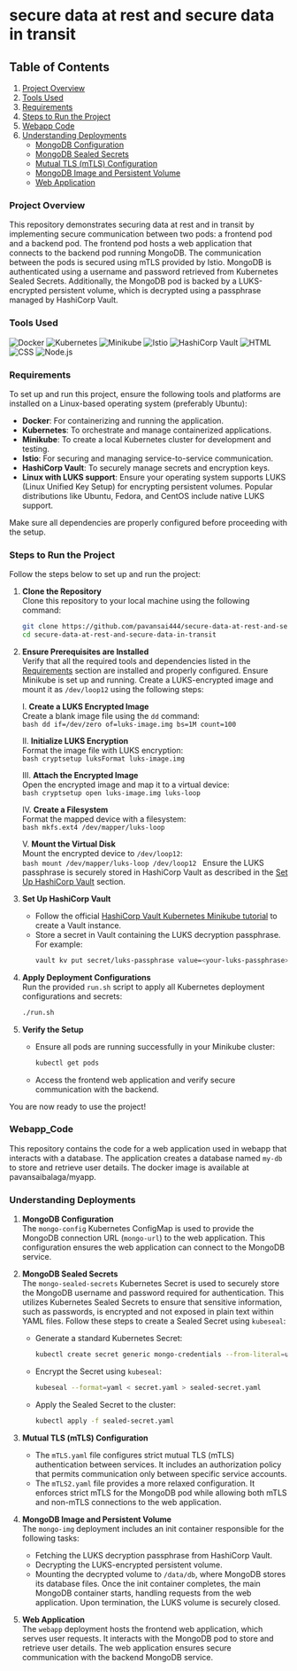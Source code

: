 # secure data at rest and secure data in transit

## Table of Contents

1. [Project Overview](#project-overview)
2. [Tools Used](#tools-used)
3. [Requirements](#requirements)
4. [Steps to Run the Project](#steps-to-run-the-project)
5. [Webapp Code](#webapp_code)
6. [Understanding Deployments](#understanding-deployments)
    - [MongoDB Configuration](#mongodb-configuration)
    - [MongoDB Sealed Secrets](#mongodb-sealed-secrets)
    - [Mutual TLS (mTLS) Configuration](#mutual-tls-mtls-configuration)
    - [MongoDB Image and Persistent Volume](#mongodb-image-and-persistent-volume)
    - [Web Application](#web-application)

### Project Overview

This repository demonstrates securing data at rest and in transit by implementing secure communication between two pods: a frontend pod and a backend pod. The frontend pod hosts a web application that connects to the backend pod running MongoDB. The communication between the pods is secured using mTLS provided by Istio. MongoDB is authenticated using a username and password retrieved from Kubernetes Sealed Secrets. Additionally, the MongoDB pod is backed by a LUKS-encrypted persistent volume, which is decrypted using a passphrase managed by HashiCorp Vault.

### Tools Used
![Docker](https://img.shields.io/badge/Docker-2496ED?style=for-the-badge&logo=docker&logoColor=white)
![Kubernetes](https://img.shields.io/badge/Kubernetes-326CE5?style=for-the-badge&logo=kubernetes&logoColor=white)
![Minikube](https://img.shields.io/badge/Minikube-F5C452?style=for-the-badge&logo=minikube&logoColor=black)
![Istio](https://img.shields.io/badge/Istio-466BB0?style=for-the-badge&logo=istio&logoColor=white)
![HashiCorp Vault](https://img.shields.io/badge/HashiCorp%20Vault-000000?style=for-the-badge&logo=vault&logoColor=white)
![HTML](https://img.shields.io/badge/HTML5-E34F26?style=for-the-badge&logo=html5&logoColor=white)
![CSS](https://img.shields.io/badge/CSS3-1572B6?style=for-the-badge&logo=css3&logoColor=white)
![Node.js](https://img.shields.io/badge/Node.js-339933?style=for-the-badge&logo=nodedotjs&logoColor=white)

### Requirements

To set up and run this project, ensure the following tools and platforms are installed on a Linux-based operating system (preferably Ubuntu):

- **Docker**: For containerizing and running the application.
- **Kubernetes**: To orchestrate and manage containerized applications.
- **Minikube**: To create a local Kubernetes cluster for development and testing.
- **Istio**: For securing and managing service-to-service communication.
- **HashiCorp Vault**: To securely manage secrets and encryption keys.
- **Linux with LUKS support**: Ensure your operating system supports LUKS (Linux Unified Key Setup) for encrypting persistent volumes. Popular distributions like Ubuntu, Fedora, and CentOS include native LUKS support.

Make sure all dependencies are properly configured before proceeding with the setup.

### Steps to Run the Project

Follow the steps below to set up and run the project:

1. **Clone the Repository**  
    Clone this repository to your local machine using the following command:  
    ```bash
    git clone https://github.com/pavansai444/secure-data-at-rest-and-secure-data-in-transit.git
    cd secure-data-at-rest-and-secure-data-in-transit
    ```

2. **Ensure Prerequisites are Installed**  
    Verify that all the required tools and dependencies listed in the [Requirements](#requirements) section are installed and properly configured. Ensure Minikube is set up and running. Create a LUKS-encrypted image and mount it as `/dev/loop12` using the following steps:

    I. **Create a LUKS Encrypted Image**  
        Create a blank image file using the `dd` command:  
        ```bash
        dd if=/dev/zero of=luks-image.img bs=1M count=100
        ```

    II. **Initialize LUKS Encryption**  
         Format the image file with LUKS encryption:  
         ```bash
         cryptsetup luksFormat luks-image.img
         ```

    III. **Attach the Encrypted Image**  
          Open the encrypted image and map it to a virtual device:  
          ```bash
          cryptsetup open luks-image.img luks-loop
          ```

    IV. **Create a Filesystem**  
         Format the mapped device with a filesystem:  
         ```bash
         mkfs.ext4 /dev/mapper/luks-loop
         ```

    V. **Mount the Virtual Disk**  
        Mount the encrypted device to `/dev/loop12`:  
        ```bash
        mount /dev/mapper/luks-loop /dev/loop12
        ```
    Ensure the LUKS passphrase is securely stored in HashiCorp Vault as described in the [Set Up HashiCorp Vault](#set-up-hashicorp-vault) section.

3. **Set Up HashiCorp Vault**  
    - Follow the official [HashiCorp Vault Kubernetes Minikube tutorial](https://developer.hashicorp.com/vault/tutorials/kubernetes/kubernetes-minikube-consul) to create a Vault instance.
    - Store a secret in Vault containing the LUKS decryption passphrase. For example:
      ```bash
      vault kv put secret/luks-passphrase value=<your-luks-passphrase>
      ```

4. **Apply Deployment Configurations**  
    Run the provided `run.sh` script to apply all Kubernetes deployment configurations and secrets:  
    ```bash
    ./run.sh
    ```

5. **Verify the Setup**  
    - Ensure all pods are running successfully in your Minikube cluster:  
      ```bash
      kubectl get pods
      ```
    - Access the frontend web application and verify secure communication with the backend.

You are now ready to use the project!

### Webapp_Code
This repository contains the code for a web application used in webapp that interacts with a database. The application creates a database named `my-db` to store and retrieve user details. The docker image is available at pavansaibalaga/myapp.

### Understanding Deployments

1. **MongoDB Configuration**  
    The `mongo-config` Kubernetes ConfigMap is used to provide the MongoDB connection URL (`mongo-url`) to the web application. This configuration ensures the web application can connect to the MongoDB service.

2. **MongoDB Sealed Secrets**  
    The `mongo-sealed-secrets` Kubernetes Secret is used to securely store the MongoDB username and password required for authentication. This utilizes Kubernetes Sealed Secrets to ensure that sensitive information, such as passwords, is encrypted and not exposed in plain text within YAML files. Follow these steps to create a Sealed Secret using `kubeseal`:

    - Generate a standard Kubernetes Secret:
      ```bash
      kubectl create secret generic mongo-credentials --from-literal=username=<your-username> --from-literal=password=<your-password> --dry-run=client -o yaml > secret.yaml
      ```
    - Encrypt the Secret using `kubeseal`:
      ```bash
      kubeseal --format=yaml < secret.yaml > sealed-secret.yaml
      ```
    - Apply the Sealed Secret to the cluster:
      ```bash
      kubectl apply -f sealed-secret.yaml
      ```

3. **Mutual TLS (mTLS) Configuration**  
    - The `mTLS.yaml` file configures strict mutual TLS (mTLS) authentication between services. It includes an authorization policy that permits communication only between specific service accounts.
    - The `mTLS2.yaml` file provides a more relaxed configuration. It enforces strict mTLS for the MongoDB pod while allowing both mTLS and non-mTLS connections to the web application.

4. **MongoDB Image and Persistent Volume**  
    The `mongo-img` deployment includes an init container responsible for the following tasks:
    - Fetching the LUKS decryption passphrase from HashiCorp Vault.
    - Decrypting the LUKS-encrypted persistent volume.
    - Mounting the decrypted volume to `/data/db`, where MongoDB stores its database files.
    Once the init container completes, the main MongoDB container starts, handling requests from the web application. Upon termination, the LUKS volume is securely closed.

5. **Web Application**  
    The `webapp` deployment hosts the frontend web application, which serves user requests. It interacts with the MongoDB pod to store and retrieve user details. The web application ensures secure communication with the backend MongoDB service.
